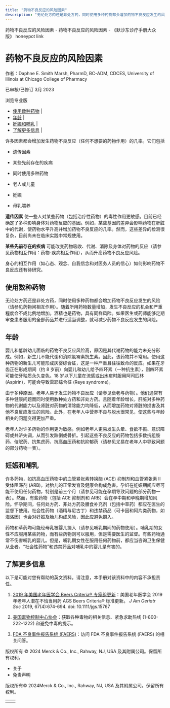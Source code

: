 ```yaml
---
title: "药物不良反应的风险因素"
description: "无论处方药还是非处方药，同时使用多种药物都会增加药物不良反应发生的风险（请参见药物间相互作用）。随着所用药物数量增加，发生不良反应的机会和严重程度会不成比例地增加。酒精也是药物，具有同样风险。如果医生或药师能够定期审查患者服用的全部药品并进行适当调整，就可减少药物不良反应发生的风险。"
---
```


﻿药物不良反应的风险因素 \- 药物不良反应的风险因素 \- 《默沙东诊疗手册大众版》 honeypot link

# 药物不良反应的风险因素

作者：Daphne E. Smith Marsh, PharmD, BC-ADM, CDCES, University of Illinois at Chicago College of Pharmacy

已审核/已修订 3月 2023

浏览专业版

- [使用数种药物](#使用数种药物_v716319_zh) \|
- [年龄](#年龄_v716333_zh) \|
- [妊娠和哺乳](#妊娠和哺乳_v716351_zh) \|
- [了解更多信息](#了解更多信息_v53073914_zh) \|

许多因素都会增加发生药物不良反应（任何不想要的药物作用）的几率。它们包括

- 遗传因素

- 某些先前存在的疾病

- 同时使用多种药物

- 老人或儿童

- 妊娠

- 母乳喂养


**遗传因素** 使一些人对某些药物（包括治疗性药物）的毒性作用更敏感。目前已经确定了多种影响身体对药物反应的基因。例如，某些基因的差异会影响药物在肝脏中的代谢，使药物水平升高并增加药物不良反应的几率。然而，这些差异的检测很复杂，目前尚未在临床实践中常规使用。

**某些先前存在的疾病** 可能改变药物吸收、代谢、消除及身体对药物的反应（请参见药物相互作用：药物-疾病相互作用），从而升高药物不良反应风险。

身心的相互作用（如心态、观念、自我信念和对医务人员的信心）如何影响药物不良反应还有待研究。

## 使用数种药物

无论处方药还是非处方药，同时使用多种药物都会增加药物不良反应发生的风险（请参见药物间相互作用）。随着所用药物数量增加，发生不良反应的机会和严重程度会不成比例地增加。酒精也是药物，具有同样风险。如果医生或药师能够定期审查患者服用的全部药品并进行适当调整，就可减少药物不良反应发生的风险。

## 年龄

婴儿和低龄幼儿面临的药物不良反应风险高，原因是其代谢药物的能力未充分形成。例如，新生儿不能代谢和消除氯霉素抗生素。因此，该药物并不常用。使用这种药物的新生儿可能形成灰婴综合征，这是一种严重且往往致命的反应。如果在牙齿正在形成期间（约 8 岁前）向婴儿和幼儿给予四环素（一种抗生素），则四环素可能使牙釉质永久变色。18 岁以下儿童在流感或出水痘时服用阿司匹林 (Aspirin)，可能会导致雷耶综合征 (Reye syndrome)。

由于多种原因，老年人易于发生药物不良反应（请参见衰老与药物）。他们通常有多种健康问题而同时使用数种处方药和非处方药。且随着年龄增长，肝脏对多种药物的代谢能力以及肾脏对药物的清除能力均降低，从而增加药物对肾脏的损害及其他不良反应发生的风险。此外，在老年人中营养不良与脱水很常见，使这些与年龄相关的问题变得更加严重。

老年人对许多药物的作用更为敏感。例如老年人更易发生头晕、食欲不振、意识障碍或共济失调，从而引发跌倒或骨折。引起这些不良反应的药物包括多数抗组胺药、催眠药、抗焦虑药、抗高血压药和抗抑郁药（请参见尤易在老年人中导致问题的部分药物一表）。

## 妊娠和哺乳

许多药物，如抗高血压药物中的血管紧张素转换酶 (ACE) 抑制剂和血管紧张素 II 受体阻滞剂 (ARB)，对胎儿的正常发育及健康会构成危害。孕妇在妊娠期间应尽可能不使用任何药物，特别是前三个月（请参见可能在孕期导致问题的部分药物一表）。然而，有些药物（包括 ACE 抑制剂和 ARB）会在孕中期和孕晚期增加风险。怀孕期间，任何处方药、非处方药及膳食补充剂（包括中草药）都应在医生的监督下使用。社会性药物（酒精与尼古丁）和违禁药品（可卡因和阿片类药物，如海洛因）也会对妊娠及胎儿构成风险，因此应避免摄入。

药物和草药均可能经母乳被婴儿摄入（请参见哺乳期间的药物使用）。哺乳期的女性不应服用某些药物，而有些药物则可以服用，但是需要医生的监督。有些药物通常不伤害哺乳的婴儿。但是，哺乳期女性在服用任何药物前，都应当咨询卫生保健从业者。“社会性药物”和违禁药品对哺乳中的婴儿是有害的。

## 了解更多信息

以下是可能对您有帮助的英文资料。请注意，本手册对该资料中的内容不承担责任。

1. [2019 年美国老年医学会 Beers Criteria® 专家组更新](https://www.guidelinecentral.com/guideline/340784/)：美国老年医学会 2019 年老年人潜在不恰当用药 AGS Beers Criteria® 标准更新。 _J Am Geriatr Soc_ 2019, 67(4):674-694. doi: 10.1111/jgs.15767

2. [美国毒物控制中心协会](http://www.aapcc.org/)：获取各种毒物的相关信息、紧急求助热线 (1-800-222-1222) 和避免中毒的提示。

3. [FDA 不良事件报告系统 (FAERS)](https://www.fda.gov/Drugs/GuidanceComplianceRegulatoryInformation/Surveillance/AdverseDrugEffects/default.htm)：访问 FDA 不良事件报告系统 (FAERS) 的相关问答。




版权所有 © 2024
Merck & Co., Inc., Rahway, NJ, USA 及其附属公司。保留所有权利。

- 关于
- 免责声明

版权所有© 2024Merck & Co., Inc., Rahway, NJ, USA 及其附属公司。保留所有权利。

|     |     |
| --- | --- |
|  |  |